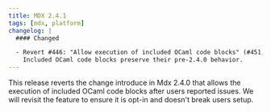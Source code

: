 ```yaml
---
title: MDX 2.4.1
tags: [mdx, platform]
changelog: |
  #### Changed

  - Revert #446: "Allow execution of included OCaml code blocks" (#451, @gpetiot).
    Included OCaml code blocks preserve their pre-2.4.0 behavior.
---
```


This release reverts the change introduce in Mdx 2.4.0 that allows the execution of included OCaml code blocks after users reported issues. We will revisit the feature to ensure it is opt-in and doesn't break users setup.
